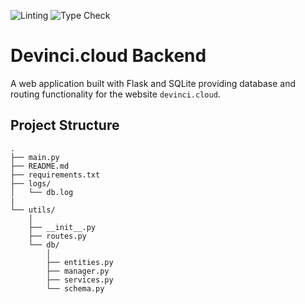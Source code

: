 ![Linting](https://github.com/sudoDeVinci/devinci.cloud-backend/actions/workflows/linting.yml/badge.svg?branch=main)
![Type Check](https://github.com/sudoDeVinci/devinci.cloud-backend/actions/workflows/typecheck.yml/badge.svg?branch=main)

# Devinci.cloud Backend

A web application built with Flask and SQLite providing database and routing functionality for the website `devinci.cloud`.

## Project Structure

```
.
├── main.py
├── README.md
├── requirements.txt
├── logs/
│   └── db.log
|
└── utils/ 
    │ 
    ├── __init__.py
    ├── routes.py
    └── db/
        │ 
        ├── entities.py 
        ├── manager.py
        ├── services.py
        └── schema.py

```
